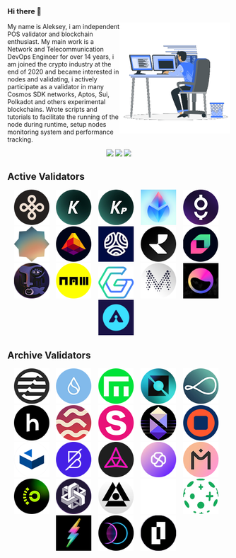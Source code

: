 ### Hi there 👋
<picture> <img align="right" src="https://github.com/Lefey/Lefey/raw/main/img/coding.gif" width = 250px></picture>
My name is Aleksey, i am independent POS validator and blockchain enthusiast.
My main work is a Network and Telecommunication DevOps Engineer for over 14 years, i am joined the crypto industry at the end of 2020 and became interested in nodes and validating, i actively participate as a validator in many Cosmos SDK networks, Aptos, Sui, Polkadot and others experimental blockchains. 
Wrote scripts and tutorials to facilitate the running of the node during runtime, setup nodes monitoring system and performance tracking.

<div align="center">
<a href="http://t.me/lefey_m" target="_blank"><img src="https://img.shields.io/badge/Telegram-1DA1F2?style=for-the-badge&logo=telegram&logoColor=white"></a>
<a href="https://discordapp.com/users/847463448458952745" target="_blank"><img src="https://img.shields.io/badge/Discord-5865F2?style=for-the-badge&logo=discord&logoColor=white"></a>
<a href="https://twitter.com/lefey_eth" target="_blank"><img src="https://img.shields.io/badge/Twitter-1DA1F2?style=for-the-badge&logo=twitter&logoColor=white"></a>
</div>

## Active Validators
<div align="center">  
<a href="https://dymension.explorers.guru/validator/dymvaloper12dcwljddj8u4402lt08quyxvh6vh7aj5umujct" target="_blank"><img src="https://github.com/Lefey/Lefey/raw/main/img/dymension.png" title="Dymension Hub" width="80" height="auto"></a>&nbsp;&nbsp;&nbsp;
<a href="https://kyve.explorers.guru/validator/kyvevaloper1w3etlejq78tn4vwmqhepzcl2a6zyth0wg4ae02" target="_blank"><img src="https://github.com/Lefey/Lefey/raw/main/img/kyve.png" title="KYVE Network" width="80" height="auto"></a>&nbsp;&nbsp;&nbsp;
<a href="https://app.kyve.network/#/validators/kyve1xccnldlwmgpq4hc855f3nzvshfl5nw7493c9l9" target="_blank"><img src="https://github.com/Lefey/Lefey/raw/main/img/kyve_protocol.png" title="KYVE Protocol" width="80" height="auto"></a>&nbsp;&nbsp;&nbsp;
<a href="https://launchpad.obol.org/cluster/list/?address=0x9C09926927201527812364cF97aa9bB962a638B5" target="_blank"><img src="https://github.com/Lefey/Lefey/raw/main/img/lido.png" title="Lido+Obol Ethereum" width="80" height="auto"></a>&nbsp;&nbsp;&nbsp;
<a href="https://ping.pub/gitopia/staking/gitopiavaloper1z6f3pnsxsvt97cvg0xwc6gja85y303yn9y8saw" target="_blank"><img src="https://github.com/Lefey/Lefey/raw/main/img/gitopia.png" title="Gitopia" width="80" height="auto"></a>&nbsp;&nbsp;&nbsp; 
<a href="https://haqq.explorers.guru/validator/haqqvaloper1mhakrdp2rkzyztk85aux5ffs7xgwtp6hkzpr05" target="_blank"><img src="https://github.com/Lefey/Lefey/raw/main/img/haqq.png" title="Islamic Coin" width="80" height="auto"></a>&nbsp;&nbsp;&nbsp;
<a href="https://lava.explorers.guru/validator/lava@valoper1thn69wnqqzg732p2z57t0jgl7avks2kcellmj9" target="_blank"><img src="https://github.com/Lefey/Lefey/raw/main/img/lava.png" title="Lava" width="80" height="auto"></a>&nbsp;&nbsp;&nbsp;
<a href="https://mainnet.itrocket.net/zenrock/staking/zenvaloper14j2q8677nzr7krxtuwhsrmv422zcjq8ur9xt8t" target="_blank"><img src="https://github.com/Lefey/Lefey/raw/main/img/zenrock.png" title="Zenrock" width="80" height="auto"></a>&nbsp;&nbsp;&nbsp;
<a href="https://ping.pub/realio/staking/realiovaloper1t4dta883vhdeued85j9y0e96487tcvtv3rdjd4" target="_blank"><img src="https://github.com/Lefey/Lefey/raw/main/img/realio.png" title="Realio" width="80" height="auto"></a>&nbsp;&nbsp;&nbsp;
<a href="https://blocks-perseverance.chainflip.io/validators/cFK8ybMhrVuUmCFLcnyfEzSqjm2YArEihSvjPoHjbo9NVZSZA" target="_blank"><img src="https://github.com/Lefey/Lefey/raw/main/img/chainflip.png" title="ChainFlip" width="80" height="auto"></a>&nbsp;&nbsp;&nbsp;
<a href="https://ping.pub/picasso/staking/picavaloper10jmtfrgcaky8d0uqrqt53u92pjwjz7g3z5r8vf" target="_blank"><img src="https://github.com/Lefey/Lefey/raw/main/img/composable.png" title="Composable Finance" width="80" height="auto"></a>&nbsp;&nbsp;&nbsp;
<a href="https://namada.valopers.com/validators/tnam1q95a7vrta39xzdjj4huvgf26ypudrcyuvcstlser" target="_blank"><img src="https://github.com/Lefey/Lefey/raw/main/img/namada.png" title="Namada" width="80" height="auto"></a>&nbsp;&nbsp;&nbsp;
<a href="https://app.goracle.io/validators/v2?validator=Lefey" target="_blank"><img src="https://github.com/Lefey/Lefey/raw/main/img/goracle.png" title="Goracle" width="80" height="auto"></a>&nbsp;&nbsp;&nbsp;
<a href="https://explorer.muon.net/pion/nodes/269" target="_blank"><img src="https://github.com/Lefey/Lefey/raw/main/img/muon.png" title="Muon" width="80" height="auto"></a>&nbsp;&nbsp;&nbsp;
<a href="https://www.elixir.xyz/validators/search/0x9977C3Fc6D97BD763B7FE44ab4cF008DA41C7053" target="_blank"><img src="https://github.com/Lefey/Lefey/raw/main/img/elixir.png" title="Elixir" width="80" height="auto"></a>&nbsp;&nbsp;&nbsp;
<a href="https://testnet.itrocket.net/arkeo/staking/tarkeovaloper16elkk4q3fkmnv37fptr8rnpht9elf8fkmkqgt8" target="_blank"><img src="https://github.com/Lefey/Lefey/raw/main/img/arkeo.png" title="Arkeo" width="80" height="auto"></a>&nbsp;&nbsp;&nbsp;


</div> 

## Archive Validators
<div align="center">
<a href="#" target="_blank"><img src="https://github.com/Lefey/Lefey/raw/main/img/aptos.png" title="Aptos" width="80" height="auto"></a>&nbsp;&nbsp;&nbsp;
<a href="#" target="_blank"><img src="https://github.com/Lefey/Lefey/raw/main/img/sui.png" title="Sui" width="80" height="auto"></a>&nbsp;&nbsp;&nbsp;
<a href="https://empower.explorers.guru/validator/empowervaloper10ym8hjfacenwdwranuz8lfte2jcc6jds0x349g" target="_blank"><img src="https://github.com/Lefey/Lefey/raw/main/img/empower.png" title="Empower" width="80" height="auto"></a>&nbsp;&nbsp;&nbsp;
<a href="https://neutron.explorers.guru/validator/neutronvaloper1e427g4rn4fxnjzetzna8pmu03k35hrxkew6gfm" target="_blank"><img src="https://github.com/Lefey/Lefey/raw/main/img/neutron.png" title="Neutron" width="80" height="auto"></a>&nbsp;&nbsp;&nbsp;
<a href="https://goerli.beaconcha.in/validator/aac04e9b5ecadcf67ad98f29a7bb76df9e2b3685229262084901e9bdd5da015f88123d6cb7da876e6254a3b90b6aed63" target="_blank"><img src="https://github.com/Lefey/Lefey/raw/main/img/obol.png" title="Obol" width="80" height="auto"></a>&nbsp;&nbsp;&nbsp;
<a href="https://exp.nodeist.net/t-humans/staking/humanvaloper1sstrp4cxv2kxh24vvs2pmntmlzut668nxh786h" target="_blank"><img src="https://github.com/Lefey/Lefey/raw/main/img/humans.png" title="Humans" width="80" height="auto"></a>&nbsp;&nbsp;&nbsp;
<a href="#" target="_blank"><img src="https://github.com/Lefey/Lefey/raw/main/img/sei.png" title="Sei" width="80" height="auto"></a>&nbsp;&nbsp;&nbsp;
<a href="#" target="_blank"><img src="https://github.com/Lefey/Lefey/raw/main/img/stride.png" title="Stride" width="80" height="auto"></a>&nbsp;&nbsp;&nbsp;
<a href="https://nibiru.explorers.guru/validator/nibivaloper15fkx6nklufvem587y4fnjpchy4j62z76h5099a" target="_blank"><img src="https://github.com/Lefey/Lefey/raw/main/img/nibiru.png" title="Nibiru" width="80" height="auto"></a>&nbsp;&nbsp;&nbsp;
<a href="https://nolus.explorers.guru/validator/nolusvaloper17wuhjxqadgwnvhjux7y092wns4uxqakq3xqhf3" target="_blank"><img src="https://github.com/Lefey/Lefey/raw/main/img/nolus.png" title="Nolus" width="80" height="auto"></a>&nbsp;&nbsp;&nbsp;
<a href="https://cascadia.exploreme.pro/validator/cascadiavaloper1042djsrm67v7nhsuyrwdsk08drqnlnmun6czya" target="_blank"><img src="https://github.com/Lefey/Lefey/raw/main/img/cascadia.png" title="Cascadia" width="80" height="auto"></a>&nbsp;&nbsp;&nbsp;
<a href="https://www.cosmoscan.io/validator/bandvaloper17vzyy636a3zluzrq7u7mhrkl3wrfa29wh7lg6p#reports" target="_blank"><img src="https://github.com/Lefey/Lefey/raw/main/img/band.png" title="Bandchain" width="80" height="auto"></a>&nbsp;&nbsp;&nbsp;
<a href="https://explorer.test.taiko.xyz/address/0xe5640250816f5CF39b7D0D94fF63693AdAEb1d9a" target="_blank"><img src="https://github.com/Lefey/Lefey/raw/main/img/taiko.png" title="Taiko" width="80" height="auto"></a>&nbsp;&nbsp;&nbsp;
<a href="https://explorer.stavr.tech/Selfchain-testnet/staking/selfvaloper1u90j5xcmwkmdr4hj5ct5l4k2eyjn8chcaunvrm" target="_blank"><img src="https://github.com/Lefey/Lefey/raw/main/img/selfchain.png" title="Selfchain" width="80" height="auto"></a>&nbsp;&nbsp;&nbsp;
<a href="https://explorer.hongbai.mantrachain.io/mantrachain/validators/mantravaloper1ccupch4radxrns4xcjs55r4jetznylxnpcwcp6" target="_blank"><img src="https://github.com/Lefey/Lefey/raw/main/img/mantrachain.png" title="Mantrachain" width="80" height="auto"></a>&nbsp;&nbsp;&nbsp;
<a href="https://pre-alpha-beacon.opside.info/validator/5539" target="_blank"><img src="https://github.com/Lefey/Lefey/raw/main/img/opside.png" title="Opside" width="80" height="auto"></a>&nbsp;&nbsp;&nbsp;
<a href="https://explorer.eywa.fi/validators/?search=0xB35870A44133b584A20ccC8aBed4229657fe86dF" target="_blank"><img src="https://github.com/Lefey/Lefey/raw/main/img/eywa.png" title="EYWA" width="80" height="auto"></a>&nbsp;&nbsp;&nbsp;
<a href="https://explorer-sphinx.shardeum.org/account/73b53c50b0a83823598ab6c4b282a9c7fa173c5cdc3e6a90966abf7316d319d9" target="_blank"><img src="https://github.com/Lefey/Lefey/raw/main/img/shardeum.png" title="Shardeum" width="80" height="auto"></a>&nbsp;&nbsp;&nbsp;
<a href="https://app.sarcophagus.io/archaeologists" target="_blank"><img src="https://github.com/Lefey/Lefey/raw/main/img/sarcophagus.png" title="Sarcophagus" width="80" height="auto"></a>&nbsp;&nbsp;&nbsp;
<a href="https://testnet.explorer.taraxa.io/address/0x1a07499432b2f7739d223be51ec17bf07d32b383" target="_blank"><img src="https://github.com/Lefey/Lefey/raw/main/img/taraxa.png" title="Taraxa" width="80" height="auto"></a>&nbsp;&nbsp;&nbsp;
<a href="https://fleek.network/" target="_blank"><img src="https://github.com/Lefey/Lefey/raw/main/img/fleek.png" title="Fleek" width="80" height="auto"></a>&nbsp;&nbsp;&nbsp;
<a href="https://testnet.itrocket.net/entangle/staking/ethmvaloper1etqgzsg2ufqc0e2jp545tzeq9w8zh7f747ayuq" target="_blank"><img src="https://github.com/Lefey/Lefey/raw/main/img/entangle.png" title="Entangle" width="80" height="auto"></a>&nbsp;&nbsp;&nbsp;
<a href="https://testnet-explorer.lamina1.global/" target="_blank"><img src="https://github.com/Lefey/Lefey/raw/main/img/lamina1.png" title="Lamina1" width="80" height="auto"></a>&nbsp;&nbsp;&nbsp;
</div> 
